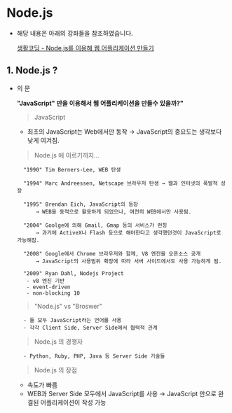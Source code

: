 # Node.js


- 해당 내용은 아래의 강좌들을 참조하였습니다.

	[생활코딩 - Node.js를 이용해 웹 어플리케이션 만들기](https://www.inflearn.com/course/nodejs-%EA%B0%95%EC%A2%8C-%EC%83%9D%ED%99%9C%EC%BD%94%EB%94%A9/)
	
## 1. Node.js ?
- 의	문

	**"JavaScript" 만을 이용해서 웹 어플리케이션을 만들수 있을까?"**


	> JavaScript

	- 최초의 JavaScript는 Web에서만 동작 → JavaScript의 중요도는 생각보다 낮게 여겨짐.

	> Node.js 에 이르기까지...

		"1990" Tim Berners-Lee, WEB 탄생

		"1994" Marc Andreessen, Netscape 브라우저 탄생 → 웹과 인터넷의 폭발적 성장

		"1995" Brendan Eich, JavaScript의 등장
			→ WEB을 동적으로 활용하게 되었으나, 여전히 WEB에서만 사용됨.

		"2004" Goolge에 의해 Gmail, Gmap 등의 서비스가 런칭
			→ 과거에 ActiveX나 Flash 등으로 해야한다고 생각했던것이 JavaScript로 가능해짐.

		"2008" Google에서 Chrome 브라우저와 함께, V8 엔진을 오픈소스 공개
			→ JavaScript의 사용범위 확장에 따라 서버 사이드에서도 사용 가능하게 됨.

		"2009" Ryan Dahl, Nodejs Project
		 - v8 엔진 기반
		 - event-driven
		 - non-blocking 10
		 
	> "Node.js" vs "Broswer"

		- 둘 모두 JavaScript라는 언어를 사용
		- 각각 Client Side, Server Side에서 협력적 관계

	> Node.js 의 경쟁자

		- Python, Ruby, PHP, Java 등 Server Side 기술들


	> Node.js 의 장점

	- 속도가 빠름
	- WEB과 Server Side 모두에서 JavaScript를 사용 
		→ JavaScript 만으로 완결된 어플리케이션이 작성 가능

